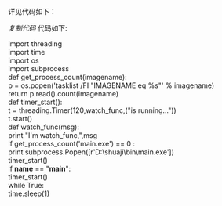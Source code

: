 详见代码如下：  

_复制代码_ 代码如下:

  
import threading  
import time  
import os  
import subprocess  
def get_process_count(imagename):  
p = os.popen('tasklist /FI "IMAGENAME eq %s"' % imagename)  
return p.read().count(imagename)  
def timer_start():  
t = threading.Timer(120,watch_func,("is running..."))  
t.start()  
def watch_func(msg):  
print "I'm watch_func,",msg  
if get_process_count('main.exe') == 0 :  
print subprocess.Popen([r'D:\shuaji\bin\main.exe'])  
timer_start()  
if __name__ == "__main__":  
timer_start()  
while True:  
time.sleep(1)  

